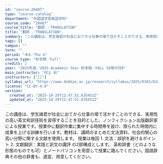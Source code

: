 ```yaml
---
id: "course:20487"
type: "course-catalog"
department: "外国語学部英語学科"
course_code: "20487"
course_title: "翻訳 ／TRANSLATION"
title: "翻訳 ／TRANSLATION"
summary: "この講座は、学生諸君が社会に出てから仕事の場で活かすことのできる、実用性の高い英文和訳技術を習得することを目的とした、ノンフィクション出版翻訳家による授業です。授業中に翻訳作業に集中する時間帯を設け、限られた時間内に成果を上げる訓練を行いま…"
tags: []
campus: ""
term: ""
period: "木4／Thu 4"
course_type: "秋学期／Fall"
credits: 2
year: "2025年度／2025 Academic Year 秋学期／FALL SEMESTER"
main_instructor: "村上 彩"
instructors: ["[]"]
syllabus_url: "https://www.dokkyo.ac.jp/research/syllabus/2025/0102/0102_20487_ja_JP.html"
license: "CC-BY-4.0"
version:
  created_at: "2025-10-29T12:47:51.635451Z"
  updated_at: "2025-10-29T12:47:51.635451Z"
---
```

この講座は、学生諸君が社会に出てから仕事の場で活かすことのできる、実用性の高い英文和訳技術を習得することを目的とした、ノンフィクション出版翻訳家による授業です。授業中に翻訳作業に集中する時間帯を設け、限られた時間内に成果を上げる訓練を行います。教材は、講師のまとめた文法資料、社会的関心の高い分野に関する文献を使用します。 授業は毎回 1. 文法：誤訳を避けるポイント 2. 文献翻訳：実践と訳文の講評 の2部構成とします。 英和辞書（どのような形態のものでも可）とノートパソコンを用意して授業に臨んでください。国語辞典その他の辞書も、適宜、用意してください。
